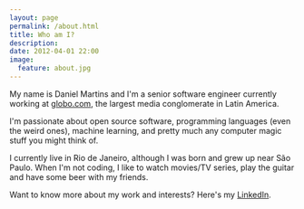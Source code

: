 ```yaml
---
layout: page
permalink: /about.html
title: Who am I?
description: 
date: 2012-04-01 22:00
image:
  feature: about.jpg
---
```


My name is Daniel Martins and I'm a senior software engineer currently working at
[globo.com](http://globo.com), the largest media conglomerate in Latin America.

I'm passionate about open source software, programming languages (even the
weird ones), machine learning, and pretty much any computer magic stuff you
might think of.

I currently live in Rio de Janeiro, although I was born and grew up near São
Paulo. When I'm not coding, I like to watch movies/TV series, play the guitar
and have some beer with my friends.

Want to know more about my work and interests? Here's my
[LinkedIn](http://linkedin.com/in/danielfmartins).
